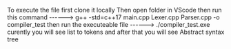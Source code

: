 To execute the file first clone it locally 
Then open folder in VScode 
then run this command ------>   g++ -std=c++17 main.cpp Lexer.cpp Parser.cpp -o compiler_test
then run the executeable file ------>    ./compiler_test.exe
curently you will see list to tokens 
and after that you will see Abstract syntax tree
